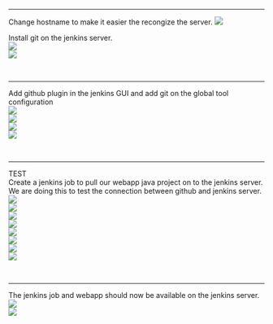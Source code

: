 <hr>
Change hostname to make it easier the recongize the server.
<img src="https://github.com/LawrenceDavy13/DevopsProject-1-Java/blob/main/images/gitJenkinsMaven/git-jenkins1.png">

Install git on the jenkins server.
<br>
<img src="https://github.com/LawrenceDavy13/DevopsProject-1-Java/blob/main/images/gitJenkinsMaven/git-jenkins3.png">
<br>
<img src="https://github.com/LawrenceDavy13/DevopsProject-1-Java/blob/main/images/gitJenkinsMaven/git-jenkins4.png">

<br>
<hr>

Add github plugin in the jenkins GUI and add git on the global tool configuration
<br>
<img src="https://github.com/LawrenceDavy13/DevopsProject-1-Java/blob/main/images/gitJenkinsMaven/git-jenkins5.png">
<br>
<img src="https://github.com/LawrenceDavy13/DevopsProject-1-Java/blob/main/images/gitJenkinsMaven/git-jenkins6.png">
<br>
<img src="https://github.com/LawrenceDavy13/DevopsProject-1-Java/blob/main/images/gitJenkinsMaven/git-jenkins7.png">
<br>
<img src="https://github.com/LawrenceDavy13/DevopsProject-1-Java/blob/main/images/gitJenkinsMaven/git-jenkins8.png">

<br>
<hr>

TEST
<br>
Create a jenkins job to pull our webapp java project on to the jenkins server. We are doing this to test the connection between github and jenkins server.
<br>
<img src="https://github.com/LawrenceDavy13/DevopsProject-1-Java/blob/main/images/gitJenkinsMaven/git-jenkins9.png">
<br>
<img src="https://github.com/LawrenceDavy13/DevopsProject-1-Java/blob/main/images/gitJenkinsMaven/git-jenkins10.png">
<br>
<img src="https://github.com/LawrenceDavy13/DevopsProject-1-Java/blob/main/images/gitJenkinsMaven/git-jenkins11.png">
<br>
<img src="https://github.com/LawrenceDavy13/DevopsProject-1-Java/blob/main/images/gitJenkinsMaven/git-jenkins12.png">
<br>
<img src="https://github.com/LawrenceDavy13/DevopsProject-1-Java/blob/main/images/gitJenkinsMaven/git-jenkins13.png">
<br>
<img src="https://github.com/LawrenceDavy13/DevopsProject-1-Java/blob/main/images/gitJenkinsMaven/git-jenkins14.png">
<br>
<img src="https://github.com/LawrenceDavy13/DevopsProject-1-Java/blob/main/images/gitJenkinsMaven/git-jenkins15.png">
<br>
<img src="https://github.com/LawrenceDavy13/DevopsProject-1-Java/blob/main/images/gitJenkinsMaven/git-jenkins16.png">

<br>
<hr>

The jenkins job and webapp should now be available on the jenkins server.
<br>
<img src="https://github.com/LawrenceDavy13/DevopsProject-1-Java/blob/main/images/gitJenkinsMaven/git-jenkins17.png">
<br>
<img src="https://github.com/LawrenceDavy13/DevopsProject-1-Java/blob/main/images/gitJenkinsMaven/git-jenkins18.png">


